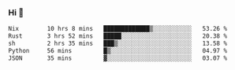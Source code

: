 ### Hi 👋

<!--START_SECTION:waka-->

```txt
Nix        10 hrs 8 mins   █████████████▒░░░░░░░░░░░   53.26 %
Rust       3 hrs 52 mins   █████░░░░░░░░░░░░░░░░░░░░   20.38 %
sh         2 hrs 35 mins   ███▒░░░░░░░░░░░░░░░░░░░░░   13.58 %
Python     56 mins         █▒░░░░░░░░░░░░░░░░░░░░░░░   04.97 %
JSON       35 mins         ▓░░░░░░░░░░░░░░░░░░░░░░░░   03.07 %
```

<!--END_SECTION:waka-->
